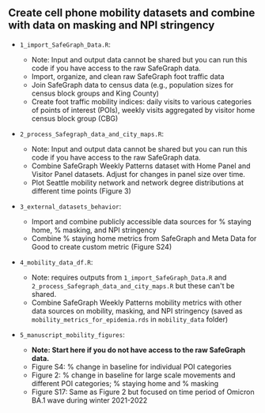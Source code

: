 ## Create cell phone mobility datasets and combine with data on masking and NPI stringency

* `1_import_SafeGraph_Data.R`:
    *   Note: Input and output data cannot be shared but you can run this code if you have access to the raw SafeGraph data.
    *   Import, organize, and clean raw SafeGraph foot traffic data
    *   Join SafeGraph data to census data (e.g., population sizes for census block groups and King County)
    *   Create foot traffic mobility indices: daily visits to various categories of points of interest (POIs), weekly visits aggregated by visitor home census block group (CBG)
    
* `2_process_Safegraph_data_and_city_maps.R`:
    *   Note: Input and output data cannot be shared but you can run this code if you have access to the raw SafeGraph data.
    *   Combine SafeGraph Weekly Patterns dataset with Home Panel and Visitor Panel datasets. Adjust for changes in panel size over time.
    *   Plot Seattle mobility network and network degree distributions at different time points (Figure 3)
    
* `3_external_datasets_behavior`:
    *   Import and combine publicly accessible data sources for % staying home, % masking, and NPI stringency
    *   Combine % staying home metrics from SafeGraph and Meta Data for Good to create custom metric (Figure S24)

* `4_mobility_data_df.R`:
    *   Note: requires outputs from `1_import_SafeGraph_Data.R` and `2_process_Safegraph_data_and_city_maps.R` but these can't be shared.
    *   Combine SafeGraph Weekly Patterns mobility metrics with other data sources on mobility, masking, and NPI stringency (saved as `mobility_metrics_for_epidemia.rds` in `mobility_data` folder)

* `5_manuscript_mobility_figures`:
    *   **Note: Start here if you do not have access to the raw SafeGraph data.**
    *   Figure S4: % change in baseline for individual POI categories
    *   Figure 2: % change in baseline for large scale movements and different POI categories; % staying home and % masking
    *   Figure S17: Same as Figure 2 but focused on time period of Omicron BA.1 wave during winter 2021-2022
